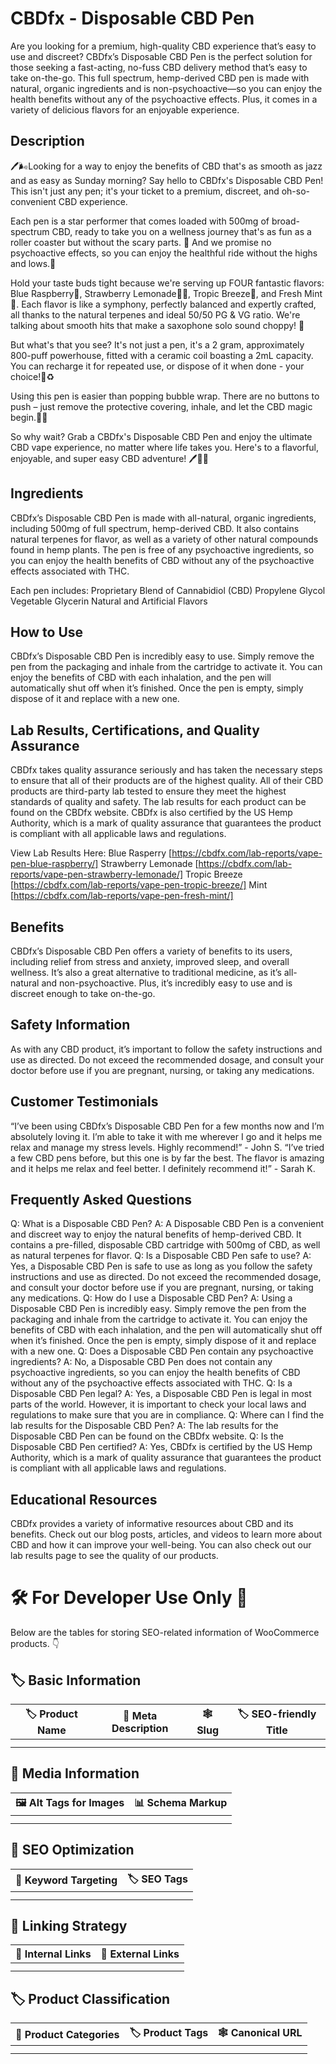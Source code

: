 # CBDfx - Disposable CBD Pen
Are you looking for a premium, high-quality CBD experience that’s easy to use and discreet? CBDfx’s Disposable CBD Pen is the perfect solution for those seeking a fast-acting, no-fuss CBD delivery method that’s easy to take on-the-go. This full spectrum, hemp-derived CBD pen is made with natural, organic ingredients and is non-psychoactive—so you can enjoy the health benefits without any of the psychoactive effects. Plus, it comes in a variety of delicious flavors for an enjoyable experience.
## Description
🖊️🌬️Looking for a way to enjoy the benefits of CBD that's as smooth as jazz and as easy as Sunday morning? Say hello to CBDfx's Disposable CBD Pen! This isn't just any pen; it's your ticket to a premium, discreet, and oh-so-convenient CBD experience.

Each pen is a star performer that comes loaded with 500mg of broad-spectrum CBD, ready to take you on a wellness journey that's as fun as a roller coaster but without the scary parts. 🎢 And we promise no psychoactive effects, so you can enjoy the healthful ride without the highs and lows.🚫

Hold your taste buds tight because we're serving up FOUR fantastic flavors: Blue Raspberry🔵, Strawberry Lemonade🍓🍋, Tropic Breeze🌴, and Fresh Mint🌿. Each flavor is like a symphony, perfectly balanced and expertly crafted, all thanks to the natural terpenes and ideal 50/50 PG & VG ratio. We're talking about smooth hits that make a saxophone solo sound choppy! 🎷

But what's that you see? It's not just a pen, it's a 2 gram, approximately 800-puff powerhouse, fitted with a ceramic coil boasting a 2mL capacity. You can recharge it for repeated use, or dispose of it when done - your choice!🔋♻️

Using this pen is easier than popping bubble wrap. There are no buttons to push – just remove the protective covering, inhale, and let the CBD magic begin.🎩✨

So why wait? Grab a CBDfx's Disposable CBD Pen and enjoy the ultimate CBD vape experience, no matter where life takes you. Here's to a flavorful, enjoyable, and super easy CBD adventure! 🖊️💨🌈
## Ingredients
CBDfx’s Disposable CBD Pen is made with all-natural, organic ingredients, including 500mg of full spectrum, hemp-derived CBD. It also contains natural terpenes for flavor, as well as a variety of other natural compounds found in hemp plants. The pen is free of any psychoactive ingredients, so you can enjoy the health benefits of CBD without any of the psychoactive effects associated with THC. 

Each pen includes:
    Proprietary Blend of Cannabidiol (CBD)
    Propylene Glycol
    Vegetable Glycerin
    Natural and Artificial Flavors

## How to Use
CBDfx’s Disposable CBD Pen is incredibly easy to use. Simply remove the pen from the packaging and inhale from the cartridge to activate it. You can enjoy the benefits of CBD with each inhalation, and the pen will automatically shut off when it’s finished. Once the pen is empty, simply dispose of it and replace with a new one.
## Lab Results, Certifications, and Quality Assurance
CBDfx takes quality assurance seriously and has taken the necessary steps to ensure that all of their products are of the highest quality. All of their CBD products are third-party lab tested to ensure they meet the highest standards of quality and safety. The lab results for each product can be found on the CBDfx website. CBDfx is also certified by the US Hemp Authority, which is a mark of quality assurance that guarantees the product is compliant with all applicable laws and regulations.

View Lab Results Here:
Blue Rasperry [https://cbdfx.com/lab-reports/vape-pen-blue-raspberry/]
Strawberry Lemonade [https://cbdfx.com/lab-reports/vape-pen-strawberry-lemonade/]
Tropic Breeze [https://cbdfx.com/lab-reports/vape-pen-tropic-breeze/]
Mint [https://cbdfx.com/lab-reports/vape-pen-fresh-mint/]
## Benefits
CBDfx’s Disposable CBD Pen offers a variety of benefits to its users, including relief from stress and anxiety, improved sleep, and overall wellness. It’s also a great alternative to traditional medicine, as it’s all-natural and non-psychoactive. Plus, it’s incredibly easy to use and is discreet enough to take on-the-go.
## Safety Information
As with any CBD product, it’s important to follow the safety instructions and use as directed. Do not exceed the recommended dosage, and consult your doctor before use if you are pregnant, nursing, or taking any medications.
## Customer Testimonials
“I’ve been using CBDfx’s Disposable CBD Pen for a few months now and I’m absolutely loving it. I’m able to take it with me wherever I go and it helps me relax and manage my stress levels. Highly recommend!” - John S.
“I’ve tried a few CBD pens before, but this one is by far the best. The flavor is amazing and it helps me relax and feel better. I definitely recommend it!” - Sarah K.
## Frequently Asked Questions
Q: What is a Disposable CBD Pen?
A: A Disposable CBD Pen is a convenient and discreet way to enjoy the natural benefits of hemp-derived CBD. It contains a pre-filled, disposable CBD cartridge with 500mg of CBD, as well as natural terpenes for flavor.
Q: Is a Disposable CBD Pen safe to use?
A: Yes, a Disposable CBD Pen is safe to use as long as you follow the safety instructions and use as directed. Do not exceed the recommended dosage, and consult your doctor before use if you are pregnant, nursing, or taking any medications.
Q: How do I use a Disposable CBD Pen?
A: Using a Disposable CBD Pen is incredibly easy. Simply remove the pen from the packaging and inhale from the cartridge to activate it. You can enjoy the benefits of CBD with each inhalation, and the pen will automatically shut off when it’s finished. Once the pen is empty, simply dispose of it and replace with a new one.
Q: Does a Disposable CBD Pen contain any psychoactive ingredients?
A: No, a Disposable CBD Pen does not contain any psychoactive ingredients, so you can enjoy the health benefits of CBD without any of the psychoactive effects associated with THC.
Q: Is a Disposable CBD Pen legal?
A: Yes, a Disposable CBD Pen is legal in most parts of the world. However, it is important to check your local laws and regulations to make sure that you are in compliance.
Q: Where can I find the lab results for the Disposable CBD Pen?
A: The lab results for the Disposable CBD Pen can be found on the CBDfx website.
Q: Is the Disposable CBD Pen certified?
A: Yes, CBDfx is certified by the US Hemp Authority, which is a mark of quality assurance that guarantees the product is compliant with all applicable laws and regulations.
## Educational Resources
CBDfx provides a variety of informative resources about CBD and its benefits. Check out our blog posts, articles, and videos to learn more about CBD and how it can improve your well-being. You can also check out our lab results page to see the quality of our products.
# 🛠️ For Developer Use Only 🔐

Below are the tables for storing SEO-related information of WooCommerce products. 👇

## 🏷️ Basic Information 

| 🏷️ Product Name | 📝 Meta Description | 🕸️ Slug | 🏷️ SEO-friendly Title |
| -------------- | ------------------ | ------ | ---------------------- |
|                |                    |        |                        |
|                |                    |        |                        |

## 📸 Media Information

| 🖼️ Alt Tags for Images | 📊 Schema Markup |
| --------------------- | --------------- |
|                       |                 |
|                       |                 |

## 🔎 SEO Optimization

| 🎯 Keyword Targeting | 🏷️ SEO Tags |
| ------------------- | ---------- |
|                     |            |
|                     |            |

## 🔗 Linking Strategy 

| 🔗 Internal Links | 🔗 External Links |
| ---------------- | ---------------- |
|                  |                  |
|                  |                  |

## 🏷️ Product Classification 

| 📂 Product Categories | 🏷️ Product Tags | 🕸️ Canonical URL |
| ------------------ | ------------ | ------------- |
|                    |              |               |
|                    |              |               |
